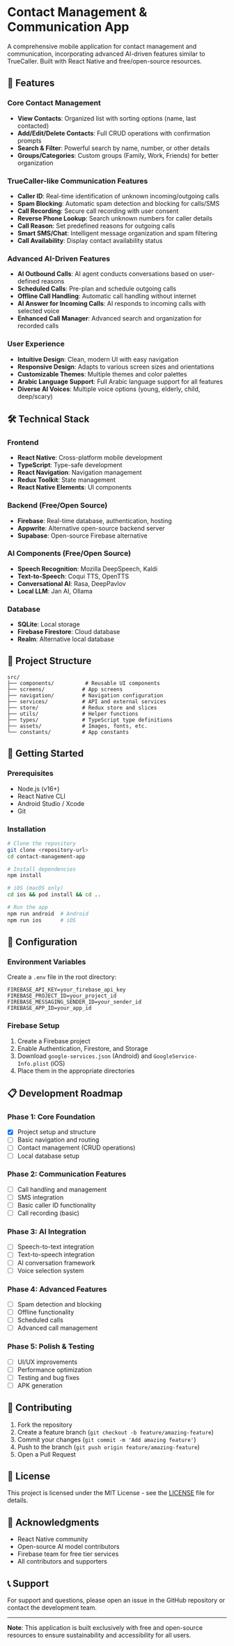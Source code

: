 # Contact Management & Communication App

A comprehensive mobile application for contact management and communication, incorporating advanced AI-driven features similar to TrueCaller. Built with React Native and free/open-source resources.

## 🚀 Features

### Core Contact Management
- **View Contacts**: Organized list with sorting options (name, last contacted)
- **Add/Edit/Delete Contacts**: Full CRUD operations with confirmation prompts
- **Search & Filter**: Powerful search by name, number, or other details
- **Groups/Categories**: Custom groups (Family, Work, Friends) for better organization

### TrueCaller-like Communication Features
- **Caller ID**: Real-time identification of unknown incoming/outgoing calls
- **Spam Blocking**: Automatic spam detection and blocking for calls/SMS
- **Call Recording**: Secure call recording with user consent
- **Reverse Phone Lookup**: Search unknown numbers for caller details
- **Call Reason**: Set predefined reasons for outgoing calls
- **Smart SMS/Chat**: Intelligent message organization and spam filtering
- **Call Availability**: Display contact availability status

### Advanced AI-Driven Features
- **AI Outbound Calls**: AI agent conducts conversations based on user-defined reasons
- **Scheduled Calls**: Pre-plan and schedule outgoing calls
- **Offline Call Handling**: Automatic call handling without internet
- **AI Answer for Incoming Calls**: AI responds to incoming calls with selected voice
- **Enhanced Call Manager**: Advanced search and organization for recorded calls

### User Experience
- **Intuitive Design**: Clean, modern UI with easy navigation
- **Responsive Design**: Adapts to various screen sizes and orientations
- **Customizable Themes**: Multiple themes and color palettes
- **Arabic Language Support**: Full Arabic language support for all features
- **Diverse AI Voices**: Multiple voice options (young, elderly, child, deep/scary)

## 🛠️ Technical Stack

### Frontend
- **React Native**: Cross-platform mobile development
- **TypeScript**: Type-safe development
- **React Navigation**: Navigation management
- **Redux Toolkit**: State management
- **React Native Elements**: UI components

### Backend (Free/Open Source)
- **Firebase**: Real-time database, authentication, hosting
- **Appwrite**: Alternative open-source backend server
- **Supabase**: Open-source Firebase alternative

### AI Components (Free/Open Source)
- **Speech Recognition**: Mozilla DeepSpeech, Kaldi
- **Text-to-Speech**: Coqui TTS, OpenTTS
- **Conversational AI**: Rasa, DeepPavlov
- **Local LLM**: Jan AI, Ollama

### Database
- **SQLite**: Local storage
- **Firebase Firestore**: Cloud database
- **Realm**: Alternative local database

## 📱 Project Structure

```
src/
├── components/          # Reusable UI components
├── screens/            # App screens
├── navigation/         # Navigation configuration
├── services/           # API and external services
├── store/              # Redux store and slices
├── utils/              # Helper functions
├── types/              # TypeScript type definitions
├── assets/             # Images, fonts, etc.
└── constants/          # App constants
```

## 🚀 Getting Started

### Prerequisites
- Node.js (v16+)
- React Native CLI
- Android Studio / Xcode
- Git

### Installation
```bash
# Clone the repository
git clone <repository-url>
cd contact-management-app

# Install dependencies
npm install

# iOS (macOS only)
cd ios && pod install && cd ..

# Run the app
npm run android  # Android
npm run ios      # iOS
```

## 🔧 Configuration

### Environment Variables
Create a `.env` file in the root directory:
```env
FIREBASE_API_KEY=your_firebase_api_key
FIREBASE_PROJECT_ID=your_project_id
FIREBASE_MESSAGING_SENDER_ID=your_sender_id
FIREBASE_APP_ID=your_app_id
```

### Firebase Setup
1. Create a Firebase project
2. Enable Authentication, Firestore, and Storage
3. Download `google-services.json` (Android) and `GoogleService-Info.plist` (iOS)
4. Place them in the appropriate directories

## 📋 Development Roadmap

### Phase 1: Core Foundation
- [x] Project setup and structure
- [ ] Basic navigation and routing
- [ ] Contact management (CRUD operations)
- [ ] Local database setup

### Phase 2: Communication Features
- [ ] Call handling and management
- [ ] SMS integration
- [ ] Basic caller ID functionality
- [ ] Call recording (basic)

### Phase 3: AI Integration
- [ ] Speech-to-text integration
- [ ] Text-to-speech integration
- [ ] AI conversation framework
- [ ] Voice selection system

### Phase 4: Advanced Features
- [ ] Spam detection and blocking
- [ ] Offline functionality
- [ ] Scheduled calls
- [ ] Advanced call management

### Phase 5: Polish & Testing
- [ ] UI/UX improvements
- [ ] Performance optimization
- [ ] Testing and bug fixes
- [ ] APK generation

## 🤝 Contributing

1. Fork the repository
2. Create a feature branch (`git checkout -b feature/amazing-feature`)
3. Commit your changes (`git commit -m 'Add amazing feature'`)
4. Push to the branch (`git push origin feature/amazing-feature`)
5. Open a Pull Request

## 📄 License

This project is licensed under the MIT License - see the [LICENSE](LICENSE) file for details.

## 🙏 Acknowledgments

- React Native community
- Open-source AI model contributors
- Firebase team for free tier services
- All contributors and supporters

## 📞 Support

For support and questions, please open an issue in the GitHub repository or contact the development team.

---

**Note**: This application is built exclusively with free and open-source resources to ensure sustainability and accessibility for all users.